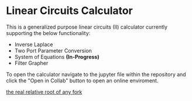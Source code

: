 # Linear Circuits Calculator

This is a generalized purpose linear circuits (II) calculator currently supporting the below functionality:
- Inverse Laplace
- Two Port Parameter Conversion
- System of Equations **(In-Progress)**
- Filter Grapher 

To open the calculator navigate to the jupyter file within the repository and click the "Open in Collab" button to open an online enviroment.

[the real relative root of any fork](/../../Linear-Circuits-2-Calculator.ipynb)


